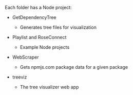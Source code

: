 Each folder has a Node project: 

- GetDependencyTree
  - Generates tree files for visualization

- Playlist and RoseConnect
  - Example Node projects

- WebScraper
  - Gets npmjs.com package data for a given package

- treeviz
  - The tree visualizer web app
